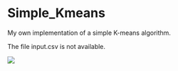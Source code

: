 # Simple_Kmeans
My own implementation of a simple K-means algorithm.

The file input.csv is not available.

<img src="https://github.com/AlfredoZermini/Simple_Kmeans/blob/master/plot.png">
